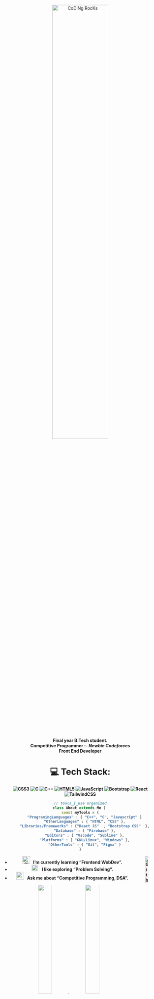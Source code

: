 <div align="center" width="50">
 <br>
<img src="https://github.com/mananbansal2002/mananbansal2002/blob/main/images/dev-working_rounded.gif?raw=true" href="https://github.com/mananbansal2002" alt="CoDiNg RocKs"  width="60%"/><br> 
  <br>
<p>    <strong>Final year B.Tech student. <br>
  Competitive Programmer :- <i>Newbie Codeforces </i> <br>
  Front End Developer





<!-- ![tools_I_use](https://img.shields.io/badge/-%F0%9F%9A%80%20Tools%20I%20use-orange) -->
# 💻 Tech Stack:
![CSS3](https://img.shields.io/badge/css3-%231572B6.svg?style=for-the-badge&logo=css3&logoColor=white) ![C](https://img.shields.io/badge/c-%2300599C.svg?style=for-the-badge&logo=c&logoColor=white) ![C++](https://img.shields.io/badge/c++-%2300599C.svg?style=for-the-badge&logo=c%2B%2B&logoColor=white) ![HTML5](https://img.shields.io/badge/html5-%23E34F26.svg?style=for-the-badge&logo=html5&logoColor=white) ![JavaScript](https://img.shields.io/badge/javascript-%23323330.svg?style=for-the-badge&logo=javascript&logoColor=%23F7DF1E) ![Bootstrap](https://img.shields.io/badge/bootstrap-%23563D7C.svg?style=for-the-badge&logo=bootstrap&logoColor=white) ![React](https://img.shields.io/badge/react-%2320232a.svg?style=for-the-badge&logo=react&logoColor=%2361DAFB)  ![TailwindCSS](https://img.shields.io/badge/tailwindcss-%2338B2AC.svg?style=for-the-badge&logo=tailwind-css&logoColor=white)  
```dart
// tools_I_use organized
class About extends Me { 
  const myTools = {  
    "ProgramingLanguages" : { "C++", "C", "Javascript" }
    "OtherLanguages" : { "HTML", "CSS" },
    "Libraries/Frameworks" : {"React JS"  , "Bootstrap CSS"  },
    "Database" : { "Firebase" },
    "Editors" : { "Vscode", "Sublime" },
    "Platforms" : { "GNU/Linux", "Windows" },
    "OtherTools" : { "Git", "Figma" }
}
```

-  <img alt="GIF" src="https://github.com/mananbansal2002/mananbansal2002/blob/main/images/Developer.gif" width="25" /> &nbsp; I’m currently learning “Frontend WebDev”. <img width="15%" align="right" alt="Github Image" src="https://github.com/mananbansal2002/mananbansal2002/blob/main/images/linux_rounded.gif?raw=true" /><br>
- <img src="https://github.com/mananbansal2002/mananbansal2002/blob/main/images/hyperkitty.gif?raw=true" width="20" />&nbsp;&nbsp;&nbsp; I like exploring “Problem Solving”. <br>
- <img src="https://github.com/mananbansal2002/mananbansal2002/blob/main/images/message.gif?raw=true" width="25" />&nbsp;&nbsp; Ask me about “Competitive Programming, DSA”. <br>

<div align="center" >
<a  href="https://github.com/mananbansal2002">

   <img width= "30%" src="http://github-profile-summary-cards.vercel.app/api/cards/repos-per-language?username=Alex342115&theme=github_dark"/>


    
<img width="30%" src="http://github-profile-summary-cards.vercel.app/api/cards/most-commit-language?username=Alex342115&theme=github_dark"/>
  

</a>

<!--   ![](http://github-profile-summary-cards.vercel.app/api/cards/profile-details?username=mananbansal2002&theme=github_dark) -->
  
<details>
  <summary>More stats</summary>
  
<img align="center" src="http://github-profile-summary-cards.vercel.app/api/cards/profile-details?username=Alex342115&theme=github_dark" >

</details>

<hr></hr>

<img src="https://github.com/mananbansal2002/mananbansal2002/blob/main/images/dino_rounded.gif?raw=true" href="https://github.com/mananbansal2002" width="75%"/><br>
<img src="https://github.com/mananbansal2002/mananbansal2002/blob/main/images/this_page_is.gif?raw=true"  width="40%"/>
  

  
[![LinkedIn](https://img.shields.io/badge/LinkedIn-%230077B5.svg?logo=linkedin&logoColor=white)](https://www.linkedin.com/in/ankur-nigam-4b39a0224/) 
<a href="https://www.codechef.com/users/ankur3421" target="blank"><img align="center" src="https://www.codechef.com/misc/fb-image-icon.png" alt="manan1806" height="30" width="40" /></a>
<a href="https://codeforces.com/profile/Avos3421" target="blank"><img align="center" src="https://raw.githubusercontent.com/rahuldkjain/github-profile-readme-generator/master/src/images/icons/Social/codeforces.svg" alt="manan.bansal.1806" height="30" width="40" /></a>
<a href="https://leetcode.com/Samael3421/" target="blank"><img align="center" src="https://raw.githubusercontent.com/rahuldkjain/github-profile-readme-generator/master/src/images/icons/Social/leet-code.svg" alt="1806manan" height="30" width="40" /></a>



</div>

